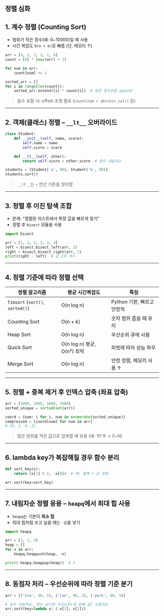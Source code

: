 
## 정렬 심화

## **1. 계수 정렬 (Counting Sort)**

* 범위가 작은 정수(예: 0\~10000)일 때 사용
* 시간 복잡도 `O(n + k)`로 빠름 (단, 메모리 ↑)

```python
arr = [4, 2, 2, 3, 1, 4]
count = [0] * (max(arr) + 1)

for num in arr:
    count[num] += 1

sorted_arr = []
for i in range(len(count)):
    sorted_arr.extend([i] * count[i])  # 등장 횟수만큼 append
```

> 음수 포함 시: offset 조정 필요 (`count[num + abs(min_val)]` 등)

---

## **2. 객체(클래스) 정렬 – `__lt__` 오버라이드**

```python
class Student:
    def __init__(self, name, score):
        self.name = name
        self.score = score

    def __lt__(self, other):
        return self.score > other.score  # 점수 내림차순

students = [Student('a', 90), Student('b', 80)]
students.sort()
```

> `__lt__`는 `<` 연산 기준을 정의함

---

## **3. 정렬 후 이진 탐색 조합**

* 문제: "정렬된 리스트에서 특정 값을 빠르게 찾기"
* 정렬 후 `bisect` 모듈을 사용

```python
import bisect

arr = [1, 2, 2, 2, 3, 4]
left = bisect.bisect_left(arr, 2)
right = bisect.bisect_right(arr, 2)
print(right - left)  # 값 2의 개수
```

---

## **4. 정렬 기준에 따라 정렬 선택**

| 정렬 알고리즘                          | 평균 시간복잡도                | 특징                 |
| -------------------------------- | ----------------------- | ------------------ |
| `Timsort` (`sort()`, `sorted()`) | O(n log n)              | Python 기본, 빠르고 안정적 |
| Counting Sort                    | O(n + k)                | 숫자 범위 좁을 때 유리      |
| Heap Sort                        | O(n log n)              | 우선순위 큐에 사용         |
| Quick Sort                       | O(n log n) 평균, O(n²) 최악 | 피벗에 따라 성능 좌우       |
| Merge Sort                       | O(n log n)              | 안정 정렬, 메모리 사용 ↑    |

---

## **5. 정렬 + 중복 제거 후 인덱스 압축 (좌표 압축)**

```python
arr = [1000, 2000, 1000, 3000]
sorted_unique = sorted(set(arr))

coord = {num: i for i, num in enumerate(sorted_unique)}
compressed = [coord[num] for num in arr]
# [0, 1, 0, 2]
```

> 많은 범위를 적은 값으로 압축할 때 유용 (예: 10^9 → 0\~N)

---

## **6. lambda key가 복잡해질 경우 함수 분리**

```python
def sort_key(x):
    return (x[1] % 2, -x[0])  # 예: 홀짝 + 값 정렬

arr.sort(key=sort_key)
```

---

## **7. 내림차순 정렬 응용 – `heapq`에서 최대 힙 사용**

* `heapq`는 기본이 **최소 힙**
* 최대 힙처럼 쓰고 싶을 때는 `-값`을 넣기

```python
import heapq

arr = [3, 1, 4]
heap = []
for x in arr:
    heapq.heappush(heap, -x)

print(-heapq.heappop(heap))  # 4
```

---

## **8. 동점자 처리 – 우선순위에 따라 정렬 기준 분기**

```python
arr = [('kim', 90, 1), ('lee', 90, 2), ('park', 80, 3)]

# 점수 내림차순, 점수 같으면 우선순위(세 번째 값) 오름차순
arr.sort(key=lambda x: (-x[1], x[2]))
```

